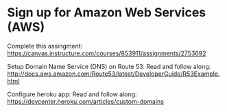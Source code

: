 # Sign up for Amazon Web Services (AWS)

Complete this assingment:
https://canvas.instructure.com/courses/853911/assignments/2753692

 Setup Domain Name Service (DNS) on Route 53. Read and follow along: http://docs.aws.amazon.com/Route53/latest/DeveloperGuide/R53Example.html

Configure heroku app: Read and follow along: https://devcenter.heroku.com/articles/custom-domains
